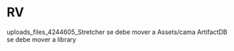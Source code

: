 # RV
uploads_files_4244605_Stretcher se debe mover a Assets/cama 
ArtifactDB se debe mover a library

